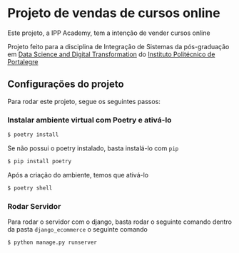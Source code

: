 # Projeto de vendas de cursos online

Este projeto, a IPP Academy, tem a intenção de vender cursos online

Projeto feito para a disciplina de Integração de Sistemas da pós-graduação em [Data Science and Digital Transformation](https://www.ipportalegre.pt/pt/oferta-formativa/pos-graduacao-data-science-and-digital-transformation) do [Instituto Politécnico de Portalegre](https://www.ipportalegre.pt/pt/)

## Configurações do projeto
Para rodar este projeto, segue os seguintes passos:

### Instalar ambiente virtual com Poetry e ativá-lo
```bash
$ poetry install
```
Se não possui o poetry instalado, basta instalá-lo com `pip`

```bash
$ pip install poetry
```

Após a criação do ambiente, temos que ativá-lo
```bash
$ poetry shell
```
### Rodar Servidor
Para rodar o servidor com o django, basta rodar o seguinte comando dentro da pasta `django_ecommerce` o seguinte comando
```bash
$ python manage.py runserver

```